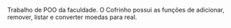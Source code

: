 Trabalho de POO da faculdade. 
O Cofrinho possui as funções de adicionar, remover, listar e converter moedas para real. 


